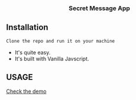 <p align="center">
  <h3 align="center">Secret Message App</h3>
</p>

## Installation

```sh
Clone the repo and run it on your machine
```

- It's quite easy.
- It's built with Vanilla Javscript.


## USAGE

[Check the demo](https://secret-message-delta-pearl.vercel.app/)
